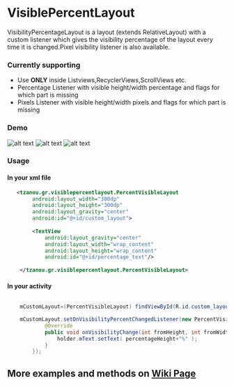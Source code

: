 # VisiblePercentLayout

VisibilityPercentageLayout is a layout (extends RelativeLayout) with a custom listener which gives the visibility percentage of the layout every time it is changed.Pixel visibility listener is also available.

### Currently supporting
- Use **ONLY** inside Listviews,RecyclerViews,ScrollViews etc.
- Percentage Listener with visible height/width percentage and flags for which part is missing
- Pixels Listener with visible height/width pixels and flags for which part is missing




### Demo

![alt text](http://i268.photobucket.com/albums/jj26/tzanou/simple_zpskny3oz8q.gif ) ![alt text](http://i268.photobucket.com/albums/jj26/tzanou/complex_zpsdvhsxfkn.gif ) ![alt text](http://i268.photobucket.com/albums/jj26/tzanou/horizontal_zpsen0debme.gif )

### Usage



#### In your xml file

```xml
   <tzanou.gr.visiblepercentlayout.PercentVisibleLayout
        android:layout_width="300dp"
        android:layout_height="300dp"
        android:layout_gravity="center"
        android:id="@+id/custom_layout">
        
        <TextView
            android:layout_gravity="center"
            android:layout_width="wrap_content"
            android:layout_height="wrap_content"
            android:id="@+id/percentage_text"/>
            
    </tzanou.gr.visiblepercentlayout.PercentVisibleLayout>
```
#### In your activity

```java

    mCustomLayout=(PercentVisibleLayout) findViewById(R.id.custom_layout);

    mCustomLayout.setOnVisibilityPercentChangedListener(new PercentVisibleLayout.OnVisibilityPercentChanged() {
            @Override
            public void onVisibilityChange(int fromHeight, int fromWidth, int percentageHeight, int percentageWidth) {
                holder.mText.setText( percentageHeight+"%" );
            }
        });
```

## More examples and methods on [Wiki Page](https://github.com/tzanou/VisibilityPercentageLayout/wiki)


